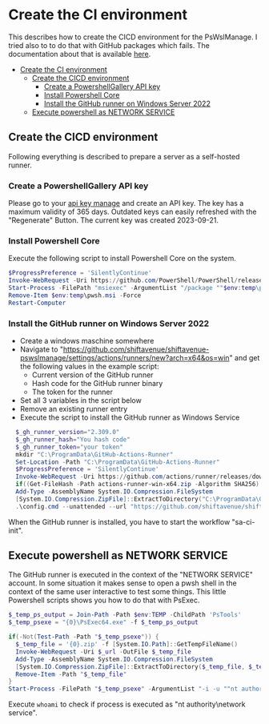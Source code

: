# Create the CI environment

This describes how to create the CICD environment for the PsWslManage. I tried also to to do that with GitHub packages which fails. The documentation about that is available [here](PublishToGitHubPackages.md).

- [Create the CI environment](#create-the-ci-environment)
  - [Create the CICD environment](#create-the-cicd-environment)
    - [Create a PowershellGallery API key](#create-a-powershellgallery-api-key)
    - [Install Powershell Core](#install-powershell-core)
    - [Install the GitHub runner on Windows Server 2022](#install-the-github-runner-on-windows-server-2022)
  - [Execute powershell as NETWORK SERVICE](#execute-powershell-as-network-service)

## Create the CICD environment

Following everything is described to prepare a server as a self-hosted runner.

### Create a PowershellGallery API key

Please go to your [api key manage](https://www.powershellgallery.com/account/apikeys) and create an API key. The key has a maximum validity of 365 days. Outdated keys can easily refreshed with the "Regenerate" Button.
The current key was created 2023-09-21.

### Install Powershell Core

Execute the following script to install Powershell Core on the system.

```powershell
$ProgressPreference = 'SilentlyContinue'
Invoke-WebRequest -Uri https://github.com/PowerShell/PowerShell/releases/download/v7.3.6/PowerShell-7.3.6-win-x64.msi -OutFile $env:temp\pwsh.msi
Start-Process -FilePath "msiexec" -ArgumentList "/package ""$env:temp\pwsh.msi"" /quiet ADD_EXPLORER_CONTEXT_MENU_OPENPOWERSHELL=0 ADD_FILE_CONTEXT_MENU_RUNPOWERSHELL=0 ENABLE_PSREMOTING=0 REGISTER_MANIFEST=1 USE_MU=0 ENABLE_MU=0 ADD_PATH=1 DISABLE_TELEMETRY=1"
Remove-Item $env:temp\pwsh.msi -Force
Restart-Computer
```

### Install the GitHub runner on Windows Server 2022

- Create a windows maschine somewhere
- Navigate to "https://github.com/shiftavenue/shiftavenue-pswslmanage/settings/actions/runners/new?arch=x64&os=win" and get the following values in the example script:
  - Current version of the GitHub runner
  - Hash code for the GitHub runner binary
  - The token for the runner
- Set all 3 variables in the script below
- Remove an existing runner entry
- Execute the script to install the GitHub runner as Windows Service

```powershell
  $_gh_runner_version="2.309.0"
  $_gh_runner_hash="You hash code"
  $_gh_runner_token="your token"
  mkdir "C:\ProgramData\GitHub-Actions-Runner"
  Set-Location -Path "C:\ProgramData\GitHub-Actions-Runner"
  $ProgressPreference = 'SilentlyContinue'
  Invoke-WebRequest -Uri https://github.com/actions/runner/releases/download/v$($_gh_runner_version)/actions-runner-win-x64-$($_gh_runner_version).zip -OutFile actions-runner-win-x64.zip
  if((Get-FileHash -Path actions-runner-win-x64.zip -Algorithm SHA256).Hash.ToUpper() -ne $($_gh_runner_hash).ToUpper()){ throw 'Computed checksum did not match' }
  Add-Type -AssemblyName System.IO.Compression.FileSystem
  [System.IO.Compression.ZipFile]::ExtractToDirectory("C:\ProgramData\GitHub-Actions-Runner\actions-runner-win-x64.zip", "$PWD")
  .\config.cmd --unattended --url "https://github.com/shiftavenue/shiftavenue-pswslmanage" --token "$_gh_runner_token" --name sa-ci-win --runasservice
```

When the GitHub runner is installed, you have to start the workflow "sa-ci-init".

## Execute powershell as NETWORK SERVICE

The GitHub runner is executed in the context of the "NETWORK SERVICE" account. In some situation it makes sense to open a pwsh shell in the context of the same user interactive to test some things. This little Powershell scripts shows you how to do that with PsExec.

```powershell
$_temp_ps_output = Join-Path -Path $env:TEMP -ChildPath 'PsTools'
$_temp_psexe = "{0}\PsExec64.exe" -f $_temp_ps_output

if(-Not(Test-Path -Path "$_temp_psexe")) {
  $_temp_file = '{0}.zip' -f [System.IO.Path]::GetTempFileName()
  Invoke-WebRequest -Uri $_url -OutFile $_temp_file
  Add-Type -AssemblyName System.IO.Compression.FileSystem
  [System.IO.Compression.ZipFile]::ExtractToDirectory($_temp_file, $_temp_exe)
  Remove-Item -Path "$_temp_file"
}
Start-Process -FilePath "$_temp_psexe" -ArgumentList "-i -u ""nt authority\network service"" pwsh"
```

Execute `whoami` to check if process is executed as "nt authority\network service".